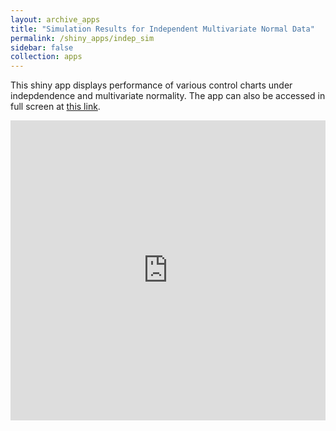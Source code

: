 ```yaml
---
layout: archive_apps
title: "Simulation Results for Independent Multivariate Normal Data"
permalink: /shiny_apps/indep_sim
sidebar: false
collection: apps
---
```


This shiny app displays performance of various control charts under indepdendence and multivariate normality. The app can also be accessed in full screen at [this link](https://taylor-grimm.shinyapps.io/indep_shiny/).

<embed src="https://taylor-grimm.shinyapps.io/indep_shiny/" style="width:100%; height: 50vw;">
